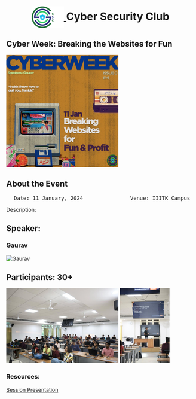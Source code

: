 <h1 align="center">
    <a href="https://github.com/CSYClubIIITK/ClubVault">
        <img src="https://raw.githubusercontent.com/CSYClubIIITK/ClubVault/main/Logo.png" valign="middle" height="58" alt="CSY logo" />
    </a>
    <span valign="middle">
        Cyber Security Club
    </span>
</h1>

<h2>Cyber Week: Breaking the Websites for Fun</h2>
<section>
    <div class="container container1">
        <div class="content">
            <img class="banner" src="breaking_websites.jpeg" alt="Breaking the Websites for Fun" style="height:300px;">
            <br>
            <h2>About the Event</h2>
            <p><pre><center> Date: 11 January, 2024               Venue: IIITK Campus</center></pre></p>
            <p>Description:</p>

            
 <h2>Speaker:</h2>
 <h3>Gaurav</h3>
    <img src="../../Cyber Security Club Introductory Session/gaurav.JPG" float="left" height="150" alt="Gaurav" />
            
<h2>Participants: 30+</h2>
    <img src="pic1.jpeg" float="left" height="200" alt="p1" />
    <img src="pic2.jpeg" float="left" height="200" alt="p2" />

### Resources:

[Session Presentation]()
